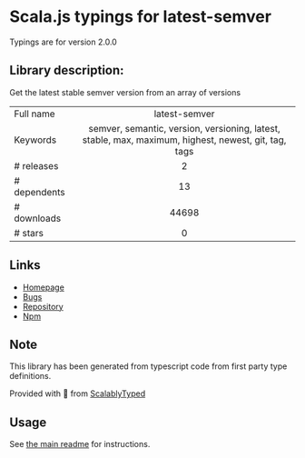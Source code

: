 
# Scala.js typings for latest-semver

Typings are for version 2.0.0

## Library description:
Get the latest stable semver version from an array of versions

|                    |                 |
| ------------------ | :-------------: |
| Full name          | latest-semver |
| Keywords           | semver, semantic, version, versioning, latest, stable, max, maximum, highest, newest, git, tag, tags |
| # releases         | 2 |
| # dependents       | 13 |
| # downloads        | 44698 |
| # stars            | 0 |

## Links
- [Homepage](https://github.com/sindresorhus/latest-semver#readme)
- [Bugs](https://github.com/sindresorhus/latest-semver/issues)
- [Repository](https://github.com/sindresorhus/latest-semver)
- [Npm](https://www.npmjs.com/package/latest-semver)
    


## Note
This library has been generated from typescript code from first party type definitions.

Provided with :purple_heart: from [ScalablyTyped](https://github.com/oyvindberg/ScalablyTyped)

## Usage
See [the main readme](../../readme.md) for instructions.


